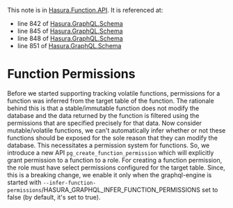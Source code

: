 This note is in [Hasura.Function.API](https://github.com/hasura/graphql-engine/blob/master/server/src-lib/Hasura/Function/API.hs#L190).
It is referenced at:
  - line 842 of [Hasura.GraphQL.Schema](https://github.com/hasura/graphql-engine/blob/master/server/src-lib/Hasura/GraphQL/Schema.hs#L842)
  - line 845 of [Hasura.GraphQL.Schema](https://github.com/hasura/graphql-engine/blob/master/server/src-lib/Hasura/GraphQL/Schema.hs#L845)
  - line 848 of [Hasura.GraphQL.Schema](https://github.com/hasura/graphql-engine/blob/master/server/src-lib/Hasura/GraphQL/Schema.hs#L848)
  - line 851 of [Hasura.GraphQL.Schema](https://github.com/hasura/graphql-engine/blob/master/server/src-lib/Hasura/GraphQL/Schema.hs#L851)

# Function Permissions

Before we started supporting tracking volatile functions, permissions
for a function was inferred from the target table of the function.
The rationale behind this is that a stable/immutable function does not
modify the database and the data returned by the function is filtered using
the permissions that are specified precisely for that data.
Now consider mutable/volatile functions, we can't automatically infer whether or
not these functions should be exposed for the sole reason that they can modify
the database. This necessitates a permission system for functions.
So, we introduce a new API `pg_create_function_permission` which will
explicitly grant permission to a function to a role. For creating a
function permission, the role must have select permissions configured
for the target table.
Since, this is a breaking change, we enable it only when the graphql-engine
is started with
`--infer-function-permissions`/HASURA_GRAPHQL_INFER_FUNCTION_PERMISSIONS set
to false (by default, it's set to true).

